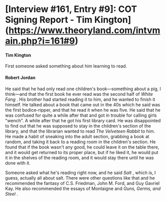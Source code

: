 # [Interview #161, Entry #9]: COT Signing Report - Tim Kington](https://www.theoryland.com/intvmain.php?i=161#9)

#### Tim Kington

First someone asked something about him learning to read.

#### Robert Jordan

He said that he had only read one children's book—something about a pig, I think—and that the first book he ever read was the second half of
*White Fang*
. His brother had started reading it to him, and he wanted to finish it himself. He talked about a book that came out in the 40s which he said was the first bodice-ripper, and that he read it when he was five. He said that he was confused for quite a while after that and got in trouble for calling girls "wench". A while after that he got his first library card. He was disappointed to find out that he was supposed to stay in the children's section of the library, and that the librarian wanted to read
*The Velveteen Rabbit*
to him. He made a habit of sneaking into the adult section, grabbing a book at random, and taking it back to a reading room in the children's section. He found that if the book wasn't any good, he could leave it on the table there, and it would get returned to its proper place, but if he liked it, he would put it in the shelves of the reading room, and it would stay there until he was done with it.

Someone asked what he's reading right now, and he said
*Salt*
, which is, I guess, actually all about salt. There were other questions like that and he recommended the fantasy of C.S. Friedman, John M. Ford, and Guy Gavriel Kay. He also recommended the essays of Montaigne and
*Guns, Germs, and Steel*
.

